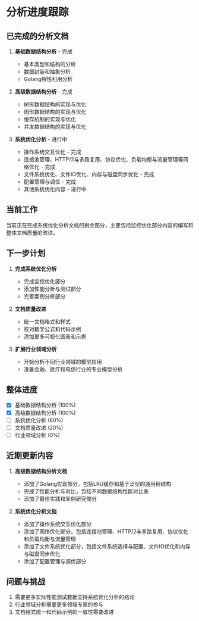 # 分析进度跟踪

## 已完成的分析文档

1. **基础数据结构分析** - 完成
   - 基本类型和结构的分析
   - 数据封装和抽象分析
   - Golang特性利用分析

2. **高级数据结构分析** - 完成
   - 树形数据结构的实现与优化
   - 图形数据结构的实现与优化
   - 缓存机制的实现与优化
   - 并发数据结构的实现与优化

3. **系统优化分析** - 进行中
   - 操作系统交互优化 - 完成
   - 连接池管理、HTTP/2与多路复用、协议优化、负载均衡与流量管理等网络优化 - 完成
   - 文件系统优化、文件IO优化、内存与磁盘同步优化 - 完成
   - 配置管理与调优 - 完成
   - 其他系统优化内容 - 进行中

## 当前工作

当前正在完成系统优化分析文档的剩余部分，主要包括监控优化部分内容的编写和整体文档质量的改进。

## 下一步计划

1. **完成系统优化分析**
   - 完成监控优化部分
   - 添加性能分析与测试部分
   - 完善案例分析部分

2. **文档质量改进**
   - 统一文档格式和样式
   - 校对数学公式和代码示例
   - 添加更多可视化图表和示例

3. **扩展行业领域分析**
   - 开始分析不同行业领域的模型应用
   - 准备金融、医疗和电信行业的专业模型分析

## 整体进度

- [x] 基础数据结构分析 (100%)
- [x] 高级数据结构分析 (100%)
- [ ] 系统优化分析 (80%)
- [ ] 文档质量改进 (20%)
- [ ] 行业领域分析 (0%)

## 近期更新内容

1. **高级数据结构分析文档**
   - 添加了Golang实现部分，包括LRU缓存和基于泛型的通用树结构
   - 完成了性能分析与对比，包括不同数据结构性能对比表
   - 添加了最佳实践和案例研究部分

2. **系统优化分析文档**
   - 添加了操作系统交互优化部分
   - 添加了网络优化部分，包括连接池管理、HTTP/2与多路复用、协议优化和负载均衡与流量管理
   - 添加了文件系统优化部分，包括文件系统选择与配置、文件IO优化和内存与磁盘同步优化
   - 添加了配置管理与调优部分

## 问题与挑战

1. 需要更多实际性能测试数据支持系统优化分析的结论
2. 行业领域分析需要更多领域专家的参与
3. 文档格式统一和代码示例的一致性需要改进
